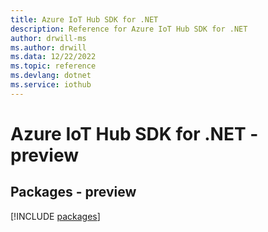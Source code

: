 ```yaml
---
title: Azure IoT Hub SDK for .NET
description: Reference for Azure IoT Hub SDK for .NET
author: drwill-ms
ms.author: drwill
ms.data: 12/22/2022
ms.topic: reference
ms.devlang: dotnet
ms.service: iothub
---
```

# Azure IoT Hub SDK for .NET - preview
## Packages - preview
[!INCLUDE [packages](iot-hub-index.md)]